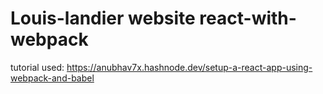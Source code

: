 # Louis-landier website react-with-webpack

tutorial used: https://anubhav7x.hashnode.dev/setup-a-react-app-using-webpack-and-babel
